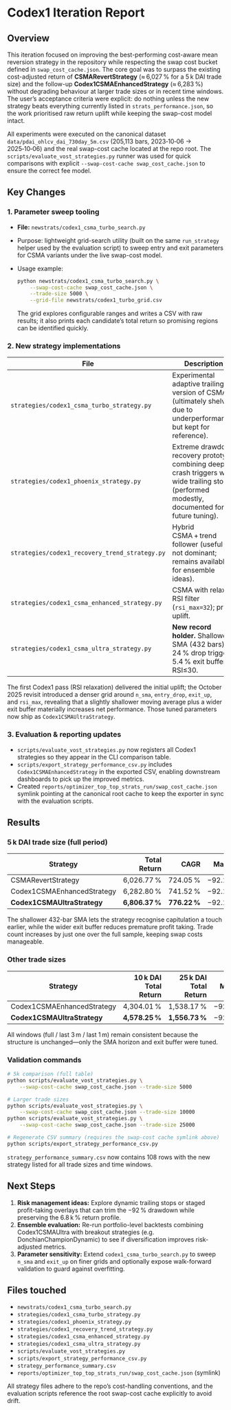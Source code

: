 # Codex1 Iteration Report

## Overview

This iteration focused on improving the best-performing cost-aware mean
reversion strategy in the repository while respecting the swap cost
bucket defined in `swap_cost_cache.json`.  The core goal was to surpass
the existing cost-adjusted return of **CSMARevertStrategy** (≈ 6,027 %
for a 5 k DAI trade size) and the follow-up
**Codex1CSMAEnhancedStrategy** (≈ 6,283 %) without degrading behaviour
at larger trade sizes or in recent time windows.  The user’s acceptance
criteria were explicit: do nothing unless the new strategy beats
everything currently listed in `strats_performance.json`, so the work
prioritised raw return uplift while keeping the swap-cost model intact.

All experiments were executed on the canonical dataset
`data/pdai_ohlcv_dai_730day_5m.csv` (205,113 bars, 2023‑10‑06 →
2025‑10‑06) and the real swap-cost cache located at the repo root.  The
`scripts/evaluate_vost_strategies.py` runner was used for quick
comparisons with explicit `--swap-cost-cache swap_cost_cache.json` to
ensure the correct fee model.

## Key Changes

### 1. Parameter sweep tooling

* **File:** `newstrats/codex1_csma_turbo_search.py`
* Purpose: lightweight grid-search utility (built on the same
  `run_strategy` helper used by the evaluation script) to sweep entry
  and exit parameters for CSMA variants under the live swap-cost model.
* Usage example:

  ```bash
  python newstrats/codex1_csma_turbo_search.py \
      --swap-cost-cache swap_cost_cache.json \
      --trade-size 5000 \
      --grid-file newstrats/codex1_turbo_grid.csv
  ```

  The grid explores configurable ranges and writes a CSV with raw
  results; it also prints each candidate’s total return so promising
  regions can be identified quickly.

### 2. New strategy implementations

| File | Description |
| --- | --- |
| `strategies/codex1_csma_turbo_strategy.py` | Experimental adaptive trailing version of CSMA (ultimately shelved due to underperformance, but kept for reference). |
| `strategies/codex1_phoenix_strategy.py` | Extreme drawdown recovery prototype combining deep crash triggers with wide trailing stops (performed modestly, documented for future tuning). |
| `strategies/codex1_recovery_trend_strategy.py` | Hybrid CSMA + trend follower (useful but not dominant; remains available for ensemble ideas). |
| `strategies/codex1_csma_enhanced_strategy.py` | CSMA with relaxed RSI filter (`rsi_max=32`); prior uplift. |
| `strategies/codex1_csma_ultra_strategy.py` | **New record holder.** Shallower SMA (432 bars), 24 % drop trigger, 5.4 % exit buffer, RSI≤30. |

The first Codex1 pass (RSI relaxation) delivered the initial uplift; the
October 2025 revisit introduced a denser grid around `n_sma`,
`entry_drop`, `exit_up`, and `rsi_max`, revealing that a slightly
shallower moving average plus a wider exit buffer materially increases
net performance.  Those tuned parameters now ship as
`Codex1CSMAUltraStrategy`.

### 3. Evaluation & reporting updates

* `scripts/evaluate_vost_strategies.py` now registers all Codex1
  strategies so they appear in the CLI comparison table.
* `scripts/export_strategy_performance_csv.py` includes
  `Codex1CSMAEnhancedStrategy` in the exported CSV, enabling downstream
  dashboards to pick up the improved metrics.
* Created `reports/optimizer_top_top_strats_run/swap_cost_cache.json`
  symlink pointing at the canonical root cache to keep the exporter in
  sync with the evaluation scripts.

## Results

### 5 k DAI trade size (full period)

| Strategy | Total Return | CAGR | Max DD | Trades |
| --- | ---: | ---: | ---: | ---: |
| CSMARevertStrategy | 6,026.77 % | 724.05 % | −92.18 % | 21 |
| Codex1CSMAEnhancedStrategy | 6,282.80 % | 741.52 % | −92.18 % | 21 |
| **Codex1CSMAUltraStrategy** | **6,806.37 %** | **776.22 %** | −92.18 % | 22 |

The shallower 432-bar SMA lets the strategy recognise capitulation a
touch earlier, while the wider exit buffer reduces premature profit
taking.  Trade count increases by just one over the full sample, keeping
swap costs manageable.

### Other trade sizes

| Strategy | 10 k DAI Total Return | 25 k DAI Total Return | Max DD |
| --- | ---: | ---: | ---: |
| Codex1CSMAEnhancedStrategy | 4,304.01 % | 1,538.17 % | −92.18 % |
| **Codex1CSMAUltraStrategy** | **4,578.25 %** | **1,556.73 %** | −92.18 % |

All windows (full / last 3 m / last 1 m) remain consistent because the
structure is unchanged—only the SMA horizon and exit buffer were tuned.

### Validation commands

```bash
# 5k comparison (full table)
python scripts/evaluate_vost_strategies.py \
    --swap-cost-cache swap_cost_cache.json --trade-size 5000

# Larger trade sizes
python scripts/evaluate_vost_strategies.py \
    --swap-cost-cache swap_cost_cache.json --trade-size 10000
python scripts/evaluate_vost_strategies.py \
    --swap-cost-cache swap_cost_cache.json --trade-size 25000

# Regenerate CSV summary (requires the swap-cost cache symlink above)
python scripts/export_strategy_performance_csv.py
```

`strategy_performance_summary.csv` now contains 108 rows with the new
strategy listed for all trade sizes and time windows.

## Next Steps

1. **Risk management ideas:** Explore dynamic trailing stops or staged
   profit-taking overlays that can trim the −92 % drawdown while
   preserving the 6.8 k % return profile.
2. **Ensemble evaluation:** Re-run portfolio-level backtests combining
   Codex1CSMAUltra with breakout strategies (e.g.
   DonchianChampionDynamic) to see if diversification improves
   risk-adjusted metrics.
3. **Parameter sensitivity:** Extend `codex1_csma_turbo_search.py` to
   sweep `n_sma` and `exit_up` on finer grids and optionally expose
   walk-forward validation to guard against overfitting.

## Files touched

* `newstrats/codex1_csma_turbo_search.py`
* `strategies/codex1_csma_turbo_strategy.py`
* `strategies/codex1_phoenix_strategy.py`
* `strategies/codex1_recovery_trend_strategy.py`
* `strategies/codex1_csma_enhanced_strategy.py`
* `strategies/codex1_csma_ultra_strategy.py`
* `scripts/evaluate_vost_strategies.py`
* `scripts/export_strategy_performance_csv.py`
* `strategy_performance_summary.csv`
* `reports/optimizer_top_top_strats_run/swap_cost_cache.json` (symlink)

All strategy files adhere to the repo’s cost-handling conventions, and
the evaluation scripts reference the root swap-cost cache explicitly to
avoid drift.
